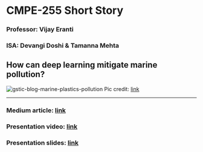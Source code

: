 # CMPE-255 Short Story

### Professor: Vijay Eranti
### ISA: Devangi Doshi & Tamanna Mehta

## How can deep learning mitigate marine pollution?

![gstic-blog-marine-plastics-pollution](https://user-images.githubusercontent.com/68761598/143673153-0838781e-3b6a-4903-8370-18511c8edcc0.jpeg)
Pic credit: [link](https://www.gstic.org/inspiration/realising-long-term-solutions-for-marine-plastics-pollution/)

----

### Medium article: [link](https://medium.com/@bhavyalalithya.tetali/264c4a28961d)

### Presentation video: [link](https://drive.google.com/file/d/1ZYbty2mbyKVseFCoIVy_nXUL-edA6jus/view?usp=sharing)

### Presentation slides: [link](https://docs.google.com/presentation/d/1s8Hto2sYOq-LzAUWlghF34UZgIsWOW7H-jw03G5dAlE/edit?usp=sharing)

